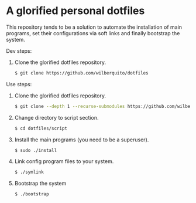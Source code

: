 # A glorified personal dotfiles

This repository tends to be a solution to automate the installation
of main programs, set their configurations via soft links and finally
bootstrap the system.

Dev steps:

1. Clone the glorified dotfiles repository.

    ```sh
    $ git clone https://github.com/wilberquito/dotfiles
    ```

Use steps:

1. Clone the glorified dotfiles repository.

    ```sh
    $ git clone --depth 1 --recurse-submodules https://github.com/wilberquito/dotfiles
    ```

2. Change directory to script section.

    ```sh
    $ cd dotfiles/script
    ```

3. Install the main programs (you need to be a superuser).

    ```sh
    $ sudo ./install
    ```

4. Link config program files to your system.

    ```sh
    $ ./symlink
    ```

5. Bootstrap the system

    ```sh
    $ ./bootstrap
    ```
